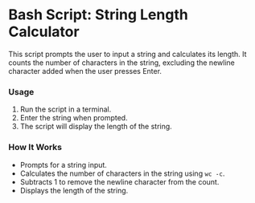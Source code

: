 # Bash Script: String Length Calculator

This script prompts the user to input a string and calculates its length. It counts the number of characters in the string, excluding the newline character added when the user presses Enter.

### Usage

1. Run the script in a terminal.
2. Enter the string when prompted.
3. The script will display the length of the string.

### How It Works

- Prompts for a string input.
- Calculates the number of characters in the string using `wc -c`.
- Subtracts 1 to remove the newline character from the count.
- Displays the length of the string.
